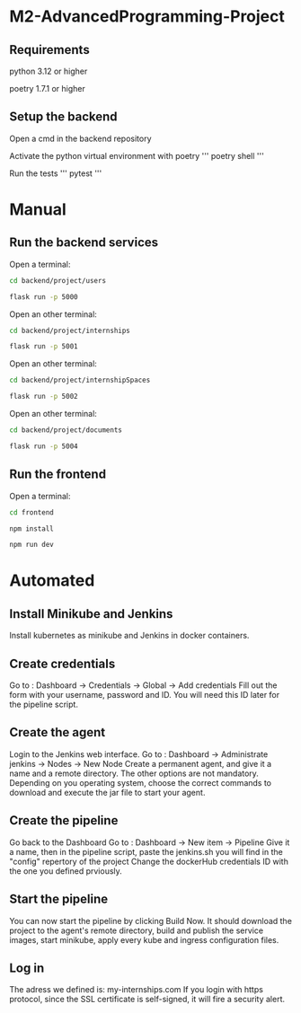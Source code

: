 # M2-AdvancedProgramming-Project

## Requirements

python 3.12 or higher

poetry 1.7.1 or higher

## Setup the backend

Open a cmd in the backend repository

Activate the python virtual environment with poetry
'''
poetry shell
'''

Run the tests
'''
pytest
'''

# Manual 
## Run the backend services

Open a terminal: 

```bash
cd backend/project/users
```

```bash
flask run -p 5000
```

Open an other terminal: 

```bash
cd backend/project/internships
```

```bash
flask run -p 5001
```

Open an other terminal: 

```bash
cd backend/project/internshipSpaces
```

```bash
flask run -p 5002
```

Open an other terminal: 

```bash
cd backend/project/documents
```

```bash
flask run -p 5004
```

## Run the frontend

Open a terminal: 

```bash
cd frontend
```

```bash
npm install
```

```bash
npm run dev
```

# Automated
## Install Minikube and Jenkins
Install kubernetes as minikube and Jenkins in docker containers.

## Create credentials
Go to : Dashboard -> Credentials → Global → Add credentials 
Fill out the form with your username, password and ID. You will need this ID later for the pipeline script.

## Create the agent
Login to the Jenkins web interface.
Go to : Dashboard -> Administrate jenkins -> Nodes -> New Node
Create a permanent agent, and give it a name and a remote directory. The other options are not mandatory.
Depending on you operating system, choose the correct commands to download and execute the jar file to start your agent.

## Create the pipeline
Go back to the Dashboard 
Go to : Dashboard -> New item -> Pipeline
Give it a name, then in the pipeline script, paste the jenkins.sh you will find in the "config" repertory of the project
Change the dockerHub credentials ID with the one you defined prviously.

## Start the pipeline
You can now start the pipeline by clicking Build Now.
It should download the project to the agent's remote directory, build and publish the service images, start minikube, apply every kube and ingress configuration files.

## Log in
The adress we defined is: my-internships.com
If you login with https protocol, since the SSL certificate is self-signed, it will fire a security alert.
